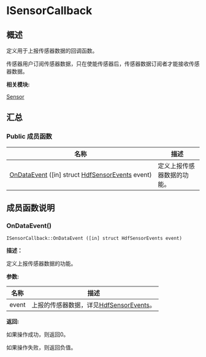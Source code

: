 # ISensorCallback


## **概述**

定义用于上报传感器数据的回调函数。

传感器用户订阅传感器数据，只在使能传感器后，传感器数据订阅者才能接收传感器数据。

**相关模块:**

[Sensor](sensor.md)


## **汇总**


### Public 成员函数

  | 名称 | 描述 | 
| -------- | -------- |
| [OnDataEvent](#ondataevent)&nbsp;([in]&nbsp;struct&nbsp;[HdfSensorEvents](_hdf_sensor_events.md)&nbsp;event) | 定义上报传感器数据的功能。 | 


## **成员函数说明**


### OnDataEvent()

  
```
ISensorCallback::OnDataEvent ([in] struct HdfSensorEvents event)
```

**描述：**

定义上报传感器数据的功能。

**参数:**

  | 名称 | 描述 | 
| -------- | -------- |
| event | 上报的传感器数据，详见[HdfSensorEvents](_hdf_sensor_events.md)。 | 

**返回:**

如果操作成功，则返回0。

如果操作失败，则返回负值。
